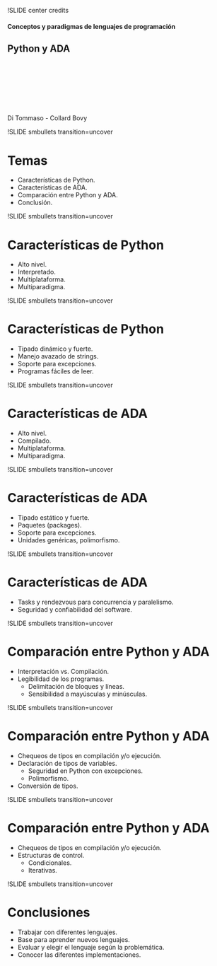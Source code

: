 !SLIDE center credits
#### Conceptos y paradigmas de lenguajes de programación ####
## Python y ADA ##
<br>
<br>
<br>
<br>
<br>
<br>
<br>
Di Tommaso - Collard Bovy


!SLIDE smbullets transition=uncover
# Temas #

* Características de Python.
* Características de ADA.
* Comparación entre Python y ADA.
* Conclusión.

!SLIDE smbullets transition=uncover
# Características de Python #

* Alto nivel.
* Interpretado.
* Multiplataforma.
* Multiparadigma.

!SLIDE smbullets transition=uncover
# Características de Python #

* Tipado dinámico y fuerte.
* Manejo avazado de strings.
* Soporte para excepciones.
* Programas fáciles de leer.

!SLIDE smbullets transition=uncover
# Características de ADA #

* Alto nivel.
* Compilado.
* Multiplataforma.
* Multiparadigma.

!SLIDE smbullets transition=uncover
# Características de ADA #

* Tipado estático y fuerte.
* Paquetes (packages).
* Soporte para excepciones.
* Unidades genéricas, polimorfismo.

!SLIDE smbullets transition=uncover
# Características de ADA #

* Tasks y rendezvous para concurrencia y paralelismo.
* Seguridad y confiabilidad del software.

!SLIDE smbullets transition=uncover
# Comparación entre Python y ADA #

* Interpretación vs. Compilación.
* Legibilidad de los programas.
  * Delimitación de bloques y líneas.
  * Sensibilidad a mayúsculas y minúsculas.

!SLIDE smbullets transition=uncover
# Comparación entre Python y ADA #

* Chequeos de tipos en compilación y/o ejecución.
* Declaración de tipos de variables.
  * Seguridad en Python con excepciones.
  * Polimorfismo.
* Conversión de tipos.

!SLIDE smbullets transition=uncover
# Comparación entre Python y ADA #

* Chequeos de tipos en compilación y/o ejecución.
* Estructuras de control.
  * Condicionales.
  * Iterativas.

!SLIDE smbullets transition=uncover
# Conclusiones #

* Trabajar con diferentes lenguajes.
* Base para aprender nuevos lenguajes.
* Evaluar y elegir el lenguaje según la problemática.
* Conocer las diferentes implementaciones.


